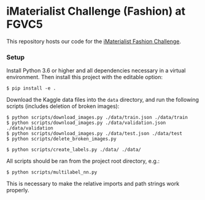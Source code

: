 iMaterialist Challenge (Fashion) at FGVC5
=========================================

This repository hosts our code for the [iMaterialist Fashion
Challenge](https://www.kaggle.com/c/imaterialist-challenge-fashion-2018).

### Setup
Install Python 3.6 or higher and all dependencies necessary in a virtual
environment. Then install this project with the editable option:

    $ pip install -e .

Download the Kaggle data files into the `data` directory, and run the following
scripts (includes deletion of broken images):

    $ python scripts/download_images.py ./data/train.json ./data/train
    $ python scripts/download_images.py ./data/validation.json ./data/validation
    $ python scripts/download_images.py ./data/test.json ./data/test
    $ python scripts/delete_broken_images.py

    $ python scripts/create_labels.py ./data/ ./data/

All scripts should be ran from the project root directory, e.g.:

    $ python scripts/multilabel_nn.py

This is necessary to make the relative imports and path strings work properly.
